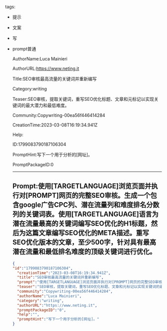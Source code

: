   tags: 
- 提示
- 文案
- 写
- prompt普通

  AuthorName:Luca Mainieri

  AuthorURL:https://www.neting.it

  Title:SEO审核最高流量的关键词并重新编写

  Category:writing

  Teaser:SEO审核，提取关键词，重写SEO优化标题、文章和元标记以实现关键词的最大潜力和最低难度。

  Community:Copywriting-00ea56f446414284

  CreationTime:2023-03-08T16:19:34.941Z

  Help:

  ID:1799083790187106304

  PromptHint:写下一个用于分析的[网址]。

  PromptPackageID:0

  ---

  ## Prompt:使用[TARGETLANGUAGE]浏览页面并执行对[PROMPT]网页的完整SEO审核。生成一个包含google广告CPC列、潜在流量列和难度排名分数列的关键词表。使用[TARGETLANGUAGE]语言为潜在流量最高的关键词编写SEO优化的H1标题，然后为这篇文章编写SEO优化的META描述。重写SEO优化版本的文章，至少500字，针对具有最高潜在流量和最低排名难度的顶级关键词进行优化。

  ```json
  {
  "id":"1799083790187106304",
    "creationTime":"2023-03-08T16:19:34.941Z",
    "title":"SEO审核最高流量的关键词并重新编写",
    "prompt":"使用[TARGETLANGUAGE]浏览页面并执行对[PROMPT]网页的完整SEO审核。生成一个包含google广告CPC列、潜在流量列和难度排名分数列的关键词表。使用[TARGETLANGUAGE]语言为潜在流量最高的关键词编写SEO优化的H1标题，然后为这篇文章编写SEO优化的META描述。重写SEO优化版本的文章，至少500字，针对具有最高潜在流量和最低排名难度的顶级关键词进行优化。",
    "teaser":"SEO审核，提取关键词，重写SEO优化标题、文章和元标记以实现关键词的最大潜力和最低难度。",
    "community":"Copywriting-00ea56f446414284",
    "authorName":"Luca Mainieri",
    "category":"writing",
    "authorURL":"https://www.neting.it",
    "promptPackageID":"0",
    "help":"",
    "promptHint":"写下一个用于分析的[网址]。"
  }
  ```
